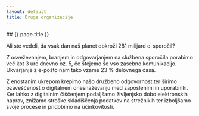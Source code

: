 ```yaml
---
layout: default
title: Druge organizacije
---
```


<div class="block" markdown="1">
## {{ page.title }}

Ali ste vedeli, da vsak dan naš planet obkroži 281 milijard e-sporočil? 

Z osveževanjem, branjem in odgovarjanjem na službena sporočila porabimo več kot 3 ure dnevno oz. 5, če štejemo še vso zasebno komunikacijo. Ukvarjanje z e-pošto nam tako vzame 23 % delovnega časa.

Z enostanim ukrepom krepimo našo družbeno odgovornost ter širimo ozaveščenost o digitalnem onesnaževanju med zaposlenimi in uporabniki. Ker lahko z digitalnim čiščenjem podaljšamo življenjsko dobo elektronskih naprav, znižamo stroške skladiščenja podatkov na strežnikih ter izboljšamo svoje procese in pridobimo na učinkovitosti.
</div>
